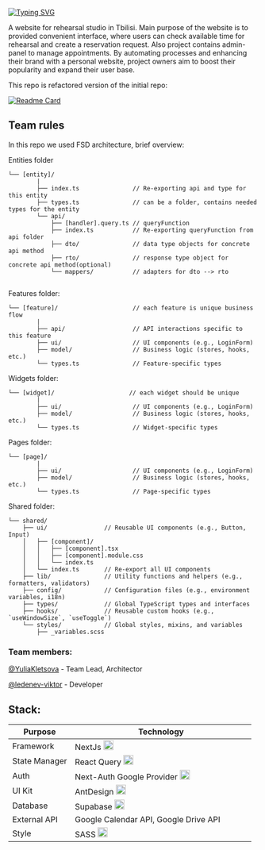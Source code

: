 [![Typing SVG](https://readme-typing-svg.demolab.com?font=Lato&size=40&pause=1000&color=F7F7F7&width=435&height=60&lines=Pr%C3%A1ktika)](https://git.io/typing-svg)

A website for rehearsal studio in Tbilisi.
Main purpose of the website is to provided convenient interface, where users can check available time for rehearsal and create a reservation request. Also project contains admin-panel to manage appointments. By automating processes and enhancing their brand with a personal website, project owners aim to boost their popularity and expand their user base.

This repo is refactored version of the initial repo:

[![Readme Card](https://github-readme-stats.vercel.app/api/pin/?username=ledenev-viktor&repo=music-studio)](https://github.com/ledenev-viktor/music-studio)

## Team rules

In this repo we used FSD architecture, brief overview:

Entities folder

```
└── [entity]/
        |
        ├── index.ts               // Re-exporting api and type for this entity
        ├── types.ts               // can be a folder, contains needed types for the entity
        └── api/
            ├── [handler].query.ts // queryFunction
            ├── index.ts           // Re-exporting queryFunction from api folder
            ├── dto/               // data type objects for concrete api method
            ├── rto/               // response type object for concrete api method(optional)
            └── mappers/           // adapters for dto --> rto


```

Features folder:

```
└── [feature]/                     // each feature is unique business flow
        |
        ├── api/                   // API interactions specific to this feature
        ├── ui/                    // UI components (e.g., LoginForm)
        ├── model/                 // Business logic (stores, hooks, etc.)
        └── types.ts               // Feature-specific types

```

Widgets folder:

```
└── [widget]/                     // each widget should be unique
        |
        ├── ui/                    // UI components (e.g., LoginForm)
        ├── model/                 // Business logic (stores, hooks, etc.)
        └── types.ts               // Widget-specific types

```

Pages folder:

```
└── [page]/
        |
        ├── ui/                    // UI components (e.g., LoginForm)
        ├── model/                 // Business logic (stores, hooks, etc.)
        └── types.ts               // Page-specific types

```

Shared folder:

```
└── shared/
    ├── ui/                // Reusable UI components (e.g., Button, Input)
    │   ├── [component]/
    │   │   ├── [component].tsx
    │   │   ├── [component].module.css
    │   │   └── index.ts
    │   └── index.ts       // Re-export all UI components
    ├── lib/               // Utility functions and helpers (e.g., formatters, validators)
    ├── config/            // Configuration files (e.g., environment variables, i18n)
    ├── types/             // Global TypeScript types and interfaces
    ├── hooks/             // Reusable custom hooks (e.g., `useWindowSize`, `useToggle`)
    └── styles/            // Global styles, mixins, and variables
        ├── _variables.scss
```

### Team members:

[@YuliaKletsova](https://github.com/YuliaKletsova) - Team Lead, Architector

[@ledenev-viktor](https://github.com/ledenev-viktor) - Developer

## Stack:

| Purpose       | Technology                                                                                                                                                                                                                                                                                  |
| ------------- | ------------------------------------------------------------------------------------------------------------------------------------------------------------------------------------------------------------------------------------------------------------------------------------------- |
| Framework     | NextJs <img width="20px" height="20px" src="https://github.com/marwin1991/profile-technology-icons/assets/136815194/5f8c622c-c217-4649-b0a9-7e0ee24bd704">                                                                                                                                  |
| State Manager | React Query <img width="20px" height="20px" src="https://github.com/user-attachments/assets/a3e40bf1-82d5-4907-b3bd-10d2eb4b00f5">                                                                                                                                                          |
| Auth          | Next-Auth Google Provider <img width="20px" height="20px" src="https://avatars.githubusercontent.com/u/67470890?s=200&v=4">                                                                                                                                                                 |
| UI Kit        | AntDesign <img width="20px" height="20px" src="https://camo.githubusercontent.com/f6bf5ee2b30310ad83a81212b9be69bdc2bb577f2ebe868ad89f8586b4721ffc/68747470733a2f2f67772e616c697061796f626a656374732e636f6d2f7a6f732f726d73706f7274616c2f4b4470677667754d704766716148506a6963524b2e737667"> |
| Database      | Supabase <img width="20px" height="20px" src="https://github.com/user-attachments/assets/e40fc76b-c8d8-47c3-bb53-c7795abaf596">                                                                                                                                                             |
| External API  | Google Calendar API, Google Drive API <img width="50px" height="15px" src="https://static-00.iconduck.com/assets.00/google-icon-2048x673-w3o7skkh.png">                                                                                                                                     |
| Style         | SASS <img width="20px" height="20px" src="https://user-images.githubusercontent.com/25181517/192158956-48192682-23d5-4bfc-9dfb-6511ade346bc.png">                                                                                                                                           |
